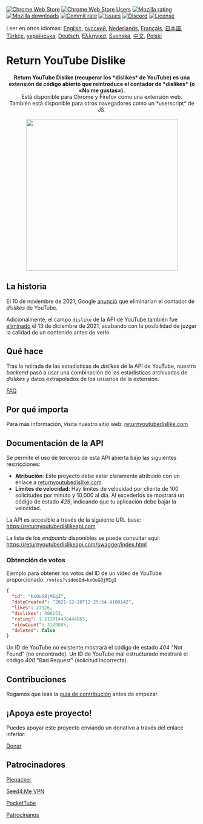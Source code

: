 [![Chrome Web Store](https://img.shields.io/chrome-web-store/stars/gebbhagfogifgggkldgodflihgfeippi?label=Chrome%20Rating&style=flat&logo=google)](https://chrome.google.com/webstore/detail/youtube-dislike-button/gebbhagfogifgggkldgodflihgfeippi/)
[![Chrome Web Store Users](https://img.shields.io/chrome-web-store/users/gebbhagfogifgggkldgodflihgfeippi?label=Chrome%20Users&style=flat&logo=google)](https://chrome.google.com/webstore/detail/youtube-dislike-button/gebbhagfogifgggkldgodflihgfeippi/)
[![Mozilla rating](https://img.shields.io/amo/stars/return-youtube-dislikes?label=Firefox%20Rating&style=flat&logo=firefox)](https://addons.mozilla.org/en-US/firefox/addon/return-youtube-dislikes/)
[![Mozilla downloads](https://img.shields.io/amo/users/return-youtube-dislikes?label=Firefox%20Users&style=flat&logo=firefox)](https://addons.mozilla.org/en-US/firefox/addon/return-youtube-dislikes/)
[![Commit rate](https://img.shields.io/github/commit-activity/m/Anarios/return-youtube-dislike?label=Commits&style=flat)](https://github.com/Anarios/return-youtube-dislike/commits/main)
[![Issues](https://img.shields.io/github/issues/Anarios/return-youtube-dislike?style=flat&label=Issues)](https://github.com/Anarios/return-youtube-dislike/issues)
[![Discord](https://img.shields.io/discord/909435648170160229?label=Discord&style=flat&logo=discord)](https://discord.gg/UMxyMmCgfF)
[![License](https://img.shields.io/badge/License-GPLv3-blue.svg?style=flat)](https://github.com/Anarios/return-youtube-dislike/blob/main/LICENSE)

Leer en otros idiomas: [English](README.md), [русский](READMEru.md), [Nederlands](READMEnl.md), [Français](READMEfr.md), [日本語](READMEja.md), [Türkçe](READMEtr.md), [українська](READMEuk.md), [Deutsch](READMEde.md), [Ελληνικά](READMEgr.md), [Svenska](READMEsv.md), [中文](READMEcn.md), [Polski](READMEpl.md)

# Return YouTube Dislike

<p align="center">
    <b>Return YouTube Dislike (recuperar los *dislikes* de YouTube) es una extensión de código abierto que reintroduce el contador de *dislikes* (o «No me gustas»).</b><br>
    Está disponible para Chrome y Firefox como una extensión web.<br>
    También está disponible para otros navegadores como un *userscript* de JS.<br><br>
    <img width="400px" src="https://user-images.githubusercontent.com/18729296/141743755-2be73297-250e-4cd1-ac93-8978c5a39d10.png"/>
</p>

## La historia

El 10 de noviembre de 2021, Google [anunció](https://blog.youtube/news-and-events/update-to-youtube/) que eliminarían el contador de _dislikes_ de YouTube.

Adicionalmente, el campo `dislike` de la API de YouTube también fue [eliminado](https://support.google.com/youtube/thread/134791097/update-to-youtube-dislike-counts) el 13 de diciembre de 2021, acabando con la posibilidad de juzgar la calidad de un contenido antes de verlo.

## Qué hace

Tras la retirada de las estadísticas de _dislikes_ de la API de YouTube, nuestro _backend_ pasó a usar una combinación de las estadísticas archivadas de _dislikes_ y datos extrapolados de los usuarios de la extensión.

[FAQ](https://github.com/Anarios/return-youtube-dislike/blob/main/Docs/FAQ.md)

## Por qué importa

Para más información, visita nuestro sitio web: [returnyoutubedislike.com](https://www.returnyoutubedislike.com/)

## Documentación de la API

Se permite el uso de terceros de esta API abierta bajo las siguientes restricciones:

- **Atribución**: Este proyecto debe estar claramente atribuido con un enlace a [returnyoutubedislike.com](https://returnyoutubedislike.com/).
- **Límites de velocidad**: Hay límites de velocidad por cliente de 100 solicitudes por minuto y 10.000 al día. Al excederlos se mostrará un código de estado _429_, indicando que tu aplicación debe bajar la velocidad.

La API es accesible a través de la siguiente URL base:  
https://returnyoutubedislikeapi.com

La lista de los _endpoints_ disponibles se puede consultar aquí:
https://returnyoutubedislikeapi.com/swagger/index.html

### Obtención de votos

Ejemplo para obtener los votos del ID de un vídeo de YouTube proporcionado:
`/votes?videoId=kxOuG8jMIgI`

```json
{
  "id": "kxOuG8jMIgI",
  "dateCreated": "2021-12-20T12:25:54.418014Z",
  "likes": 27326,
  "dislikes": 498153,
  "rating": 1.212014408444885,
  "viewCount": 3149885,
  "deleted": false
}
```

Un ID de YouTube no existente mostrará el código de estado _404_ "Not Found" (no encontrado).
Un ID de YouTube mal estructurado mostrará el código _400_ "Bad Request" (solicitud incorrecta).

<!---
## Documentación de la API

Puedes ver toda la documentación en nuestra página web.
[https://returnyoutubedislike.com/documentation/](https://returnyoutubedislike.com/documentation/) -->

## Contribuciones

Rogamos que leas la [guía de contribución](https://github.com/Anarios/return-youtube-dislike/blob/main/CONTRIBUTING.md) antes de empezar.

## ¡Apoya este proyecto!

Puedes apoyar este proyecto enviando un donativo a través del enlace inferior:

[Donar](https://returnyoutubedislike.com/donate)

## Patrocinadores

[Piepacker](https://piepacker.com)

[Seed4.Me VPN](https://www.seed4.me/users/register?gift=ReturnYoutubeDislike)

[PocketTube](https://yousub.info/?utm_source=returnyoutubedislike)

[Patrocínanos](https://www.patreon.com/join/returnyoutubedislike/checkout?rid=8008601)

